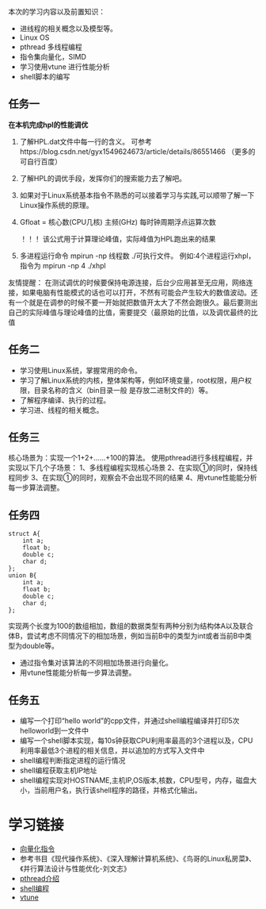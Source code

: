 
本次的学习内容以及前置知识：
- 进线程的相关概念以及模型等。
- Linux OS
- pthread 多线程编程
- 指令集向量化，SIMD
- 学习使用vtune 进行性能分析
- shell脚本的编写

## 任务一
**在本机完成hpl的性能调优**
1. 了解HPL.dat文件中每一行的含义。
    可参考https://blog.csdn.net/gyx1549624673/article/details/86551466
    （更多的可自行百度）

2. 了解HPL的调优手段，发挥你们的搜索能力去了解吧。

3. 如果对于Linux系统基本指令不熟悉的可以接着学习与实践,可以顺带了解一下Linux操作系统的原理。

4. Gfloat = 核心数(CPU几核) 主频(GHz) 每时钟周期浮点运算次数

   ！！！ 该公式用于计算理论峰值，实际峰值为HPL跑出来的结果

5. 多进程运行命令 mpirun -np 线程数 ./可执行文件。 例如:4个进程运行xhpl，指令为 mpirun -np 4 ./xhpl

  友情提醒： 在测试调优的时候要保持电源连接，后台少应用甚至无应用，网络连接，如果电脑有性能模式的话也可以打开，不然有可能会产生较大的数值波动。还有一个就是在调参的时候不要一开始就把数值开太大了不然会跑很久。最后要测出自己的实际峰值与理论峰值的比值，需要提交（最原始的比值，以及调优最终的比值

## 任务二
- 学习使用Linux系统，掌握常用的命令。
- 学习了解Linux系统的内核，整体架构等，例如环境变量，root权限，用户权限，目录名称的含义（bin目录一般 是存放二进制文件的）等。
- 了解程序编译、执行的过程。
- 学习进、线程的相关概念。

## 任务三
核心场景为：实现一个1+2+……+100的算法。
使用pthread进行多线程编程，并实现以下几个子场景：
1、多线程编程实现核心场景
2、在实现①的同时，保持线程同步
3、在实现①的同时，观察会不会出现不同的结果
4、用vtune性能能分析每一步算法调整。
## 任务四

```
struct A{
    int a;
    float b;
    double c;
    char d;
};
union B{
    int a;
    float b;
    double c;
    char d;
};
```
实现两个长度为100的数组相加，数组的数据类型有两种分别为结构体A以及联合体B，尝试考虑不同情况下的相加场景，例如当前B中的类型为int或者当前B中类型为double等。

- 通过指令集对该算法的不同相加场景进行向量化。
- 用vtune性能能分析每一步算法调整。

## 任务五

- 编写一个打印“hello world”的cpp文件，并通过shell编程编译并打印5次helloworld到一文件中
- 编写一个shell脚本实现，每10s钟获取CPU利用率最高的3个进程以及，CPU利用率最低3个进程的相关信息，并以追加的方式写入文件中
- shell编程判断指定进程的运行情况
- shell编程获取主机IP地址
- shell编程实现对HOSTNAME,主机IP,OS版本,核数，CPU型号，内存，磁盘大小，当前用户名，执行该shell程序的路径，并格式化输出。


# 学习链接
- [向量化指令](https://www.laruence.com/sse/#techs=AVX,AVX2)
- 参考书目《现代操作系统》、《深入理解计算机系统》、《鸟哥的Linux私房菜》、《并行算法设计与性能优化-刘文志》
- [pthread介绍](https://www.cs.cmu.edu/afs/cs/academic/class/15492-f07/www/pthreads.html)
- [shell编程](https://github.com/qinjx/30min_guides/blob/master/shell.md)
- [vtune](https://www.intel.com/content/www/us/en/developer/tools/oneapi/vtune-profiler.html#gs.em7rgq)
